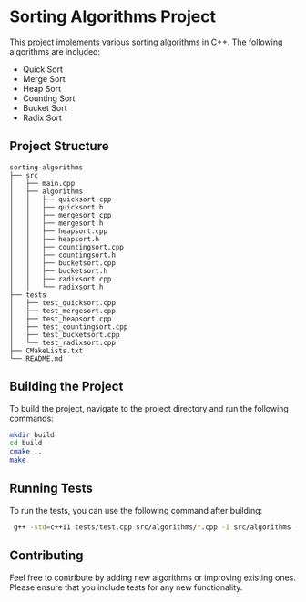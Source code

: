 # Sorting Algorithms Project

This project implements various sorting algorithms in C++. The following algorithms are included:

- Quick Sort
- Merge Sort
- Heap Sort
- Counting Sort
- Bucket Sort
- Radix Sort

## Project Structure

```
sorting-algorithms
├── src
│   ├── main.cpp
│   ├── algorithms
│   │   ├── quicksort.cpp
│   │   ├── quicksort.h
│   │   ├── mergesort.cpp
│   │   ├── mergesort.h
│   │   ├── heapsort.cpp
│   │   ├── heapsort.h
│   │   ├── countingsort.cpp
│   │   ├── countingsort.h
│   │   ├── bucketsort.cpp
│   │   ├── bucketsort.h
│   │   ├── radixsort.cpp
│   │   └── radixsort.h
├── tests
│   ├── test_quicksort.cpp
│   ├── test_mergesort.cpp
│   ├── test_heapsort.cpp
│   ├── test_countingsort.cpp
│   ├── test_bucketsort.cpp
│   └── test_radixsort.cpp
├── CMakeLists.txt
└── README.md
```

## Building the Project

To build the project, navigate to the project directory and run the following commands:

```bash
mkdir build
cd build
cmake ..
make
```

## Running Tests

To run the tests, you can use the following command after building:

```bash
 g++ -std=c++11 tests/test.cpp src/algorithms/*.cpp -I src/algorithms -o sorting_test && ./sorting_test 
```

## Contributing

Feel free to contribute by adding new algorithms or improving existing ones. Please ensure that you include tests for any new functionality.
